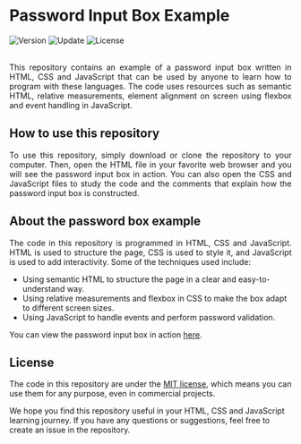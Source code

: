 # Password Input Box Example

<div align="left">
  <img src="https://img.shields.io/badge/Release-v1.1.0-blue.svg" alt="Version">
	<img src="https://img.shields.io/badge/Update-June%202023-yellowgreen.svg" alt="Update">
	<img src="https://img.shields.io/badge/License-MIT%20License-green.svg" alt="License">
</div>
<br />
<p align="justify">
This repository contains an example of a password input box written in HTML, CSS and JavaScript that can be used by anyone to learn how to program with these languages. The code uses resources such as semantic HTML, relative measurements, element alignment on screen using flexbox and event handling in JavaScript.
</p>

## How to use this repository

<p align="justify">
To use this repository, simply download or clone the repository to your computer. Then, open the HTML file in your favorite web browser and you will see the password input box in action. You can also open the CSS and JavaScript files to study the code and the comments that explain how the password input box is constructed.
</p>

## About the password box example

<p align="justify">
The code in this repository is programmed in HTML, CSS and JavaScript. HTML is used to structure the page, CSS is used to style it, and JavaScript is used to add interactivity. Some of the techniques used include:

- Using semantic HTML to structure the page in a clear and easy-to-understand way.
- Using relative measurements and flexbox in CSS to make the box adapt to different screen sizes.
- Using JavaScript to handle events and perform password validation.

You can view the password input box in action <a href= "https://seyerjo.github.io/password-box-example/">here</a>.
</p>

## License

<p align="justify">
The code in this repository are under the <a href ="./LICENSE">MIT license</a>, which means you can use them for any purpose, even in commercial projects.

We hope you find this repository useful in your HTML, CSS and JavaScript learning journey. If you have any questions or suggestions, feel free to create an issue in the repository.
</p>
